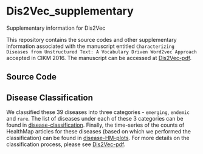 # Dis2Vec_supplementary
Supplementary information for Dis2Vec

This repository contains the source codes and other supplementary information associated with the manuscript entitled 
``Characterizing Diseases from Unstructured Text: A Vocabulary Driven Word2vec Approach`` accepted in CIKM 2016. The manuscript 
can be accessed at [Dis2Vec-pdf](https://arxiv.org/pdf/1603.00106.pdf).

## Source Code

## Disease Classification

We classified these 39 diseases into three
categories - ``emerging``, ``endemic`` and ``rare``. The list of diseases under each
of these 3 categories can be found in
[disease-classification](./disease_classification/disease_classification.json).
Finally, the time-series of the counts of HealthMap articles for these diseases (based on which we performed the
classification) can be found in
[disease-HM-plots](./disease_classification/disease_HM_plots/). For more
details on the classification process, please see [Dis2Vec-pdf](https://arxiv.org/pdf/1603.00106.pdf). 

